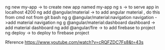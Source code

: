  ng new my-app -> to create new app named my-app
 ng s -> to serve app in localhost 4200
 ng add @angular/material -> to add angular material , do this from cmd not from git bash
 ng g @angular/material:navigation navigation ->add material navigation
 ng g @angular/material:dashboard dashboard -> add material dashboard
 ng add @angular/fire -> to add firebase to project
 ng deploy -> to deploy to firebase project

 Rference https://www.youtube.com/watch?v=cRQFZDC7Fs8&t=43s